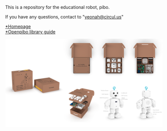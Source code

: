 This is a repository for the educational robot, pibo.

If you have any questions, contact to "yeonah@circul.us"   

[*Homepage](https://themaker.circul.us)   
[*Openpibo library guide](https://themakerrobot.github.io/x-openpibo/build/html/index.html)

![bg](bg.png)

